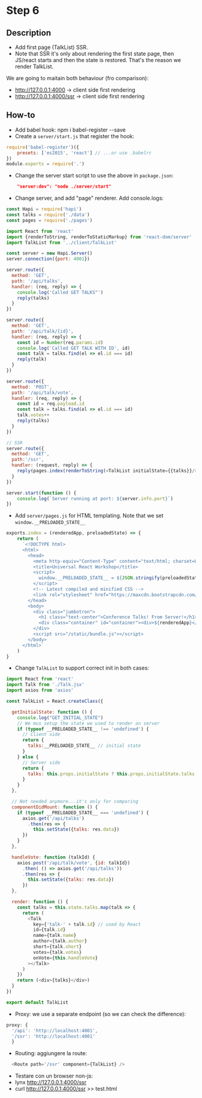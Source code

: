 # Step 6

## Description
- Add first page (TalkList) SSR.
- Note that SSR it's only about rendering the first state page, then JS/react
starts and then the state is restored. That's the reason we render
TalkList.

We are going to maitain both behaviour (fro comparison):
- http://127.0.0.1:4000 -> client side first rendering
- http://127.0.0.1:4000/ssr -> client side first rendering

## How-to
- Add babel hook: npm i babel-register --save
- Create a `server/start.js` that register the hook:
``` javascript
require('babel-register')({
    presets: ['es2015', 'react'] // ...or use .babelrc
})
module.exports = require('.')
```
- Change the server start script to use the above in `package.json`:
``` json
    "server:dev": "node ./server/start"
```
- Change server, and add "page" renderer.  Add console.logs:

``` javascript
const Hapi = require('hapi')
const talks = require('./data')
const pages = require('./pages')

import React from 'react'
import {renderToString, renderToStaticMarkup} from 'react-dom/server'
import TalkList from '../client/TalkList'

const server = new Hapi.Server()
server.connection({port: 4001})

server.route({
  method: 'GET',
  path: '/api/talks',
  handler: (req, reply) => {
    console.log('Called GET TALKS"')
    reply(talks)
  }
})

server.route({
  method: 'GET',
  path: '/api/talk/{id}',
  handler: (req, reply) => {
    const id = Number(req.params.id)
    console.log('Called GET TALK WITH ID', id)
    const talk = talks.find(el => el.id === id)
    reply(talk)
  }
})

server.route({
  method: 'POST',
  path: '/api/talk/vote',
  handler: (req, reply) => {
    const id = req.payload.id
    const talk = talks.find(el => el.id === id)
    talk.votes++
    reply(talks)
  }
})

// SSR
server.route({
  method: 'GET',
  path:'/ssr',
  handler: (request, reply) => {
    reply(pages.index(renderToString(<TalkList initialState={{talks}}/>), talks))
  }
})

server.start(function () {
    console.log(`Server running at port: ${server.info.port}`)
})

```

- Add `server/pages.js` for HTML templating. Note that we set `window.__PRELOADED_STATE__`

``` javascript
exports.index = (renderedApp, preloadedState) => {
    return (
      `<!DOCTYPE html>
      <html>
        <head>
          <meta http-equiv="Content-Type" content="text/html; charset=UTF-8" />
          <title>Universal React Workshop</title>
          <script>
            window.__PRELOADED_STATE__ = ${JSON.stringify(preloadedState)}
          </script>
          <!-- Latest compiled and minified CSS -->
          <link rel="stylesheet" href="https://maxcdn.bootstrapcdn.com/bootstrap/latest/css/bootstrap.min.css">
        </head>
        <body>
          <div class="jumbotron">
            <h1 class="text-center">Conference Talks! From Server!</h1>
            <div class="container" id="container"><div>${renderedApp}</div></div>
          </div>
          <script src="/static/bundle.js"></script>
        </body>
      </html>`
    )
}

```
- Change `TalkList` to support correct init in both cases:

``` javascript
import React from 'react'
import Talk from './Talk.jsx'
import axios from 'axios'

const TalkList = React.createClass({

  getInitialState: function () {
    console.log("GET_INITIAL_STATE")
    // We mus setup the state we used to render on server
    if (typeof __PRELOADED_STATE__ !== 'undefined') {
      // Client side
      return {
        talks:__PRELOADED_STATE__ // initial state
      }
    } else {
      // Server side
      return {
        talks: this.props.initialState ? this.props.initialState.talks : []
      }
    }
  },

  // Not needed anymore...it's only for comparing
  componentDidMount: function () {
    if (typeof __PRELOADED_STATE__ === 'undefined') {
      axios.get('/api/talks')
        .then(res => {
          this.setState({talks: res.data})
      })
    }
  },

  handleVote: function (talkId) {
    axios.post('/api/talk/vote', {id: talkId})
      .then( () => axios.get('/api/talks'))
      .then(res => {
        this.setState({talks: res.data})
      })
  },

  render: function () {
    const talks = this.state.talks.map(talk => {
      return (
        <Talk
          key={'talk-' + talk.id} // used by React
          id={talk.id}
          name={talk.name}
          author={talk.author}
          short={talk.short}
          votes={talk.votes}
          onVote={this.handleVote}
        ></Talk>
      )
    })
    return (<div>{talks}</div>)
  }
})

export default TalkList
```
- Proxy: we use a separate endpoint (so we can check the difference):
``` javascript
proxy: {
  '/api': 'http://localhost:4001',
  '/ssr': 'http://localhost:4001'
  }
```
- Routing:  aggiungere la route:
``` javascript
  <Route path='/ssr' component={TalkList} />
```
-  Testare con un browser non-js:
  - lynx http://127.0.0.1:4000/ssr
  - curl http://127.0.0.1:4000/ssr >> test.html
